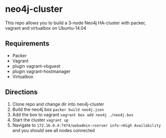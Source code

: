 neo4j-cluster
=============

This repo allows you to build a 3-node Neo4j HA-cluster with packer, vagrant and virtualbox on Ubuntu-14.04 


Requirements
------------
* Packer
* Vagrant
* plugin vagrant-vbguest
* plugin vagrant-hostmanager
* Virtualbox

Directions
------------
1. Clone repo and change dir into neo4j-cluster
2. Build the neo4j box `packer build neo4j.json`
2. Add the box to vagrant `vagrant box add neo4j ./neo4j.box`
3. Start the cluster `vagrant up`
4. Navigate to `172.16.0.4:7474/webadmin->server info->High Availability` and you should see all nodes connected
